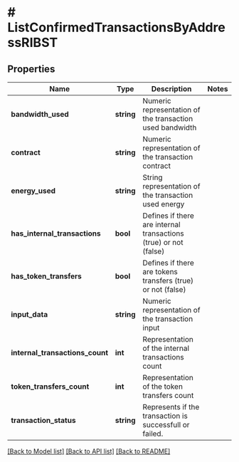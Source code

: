 # # ListConfirmedTransactionsByAddressRIBST

## Properties

Name | Type | Description | Notes
------------ | ------------- | ------------- | -------------
**bandwidth_used** | **string** | Numeric representation of the transaction used bandwidth |
**contract** | **string** | Numeric representation of the transaction contract |
**energy_used** | **string** | String representation of the transaction used energy |
**has_internal_transactions** | **bool** | Defines if there are internal transactions (true) or not (false) |
**has_token_transfers** | **bool** | Defines if there are  tokens transfers (true) or not (false) |
**input_data** | **string** | Numeric representation of the transaction input |
**internal_transactions_count** | **int** | Representation of the internal transactions count |
**token_transfers_count** | **int** | Representation of the token transfers count |
**transaction_status** | **string** | Represents if the transaction is successfull or failed. |

[[Back to Model list]](../../README.md#models) [[Back to API list]](../../README.md#endpoints) [[Back to README]](../../README.md)
